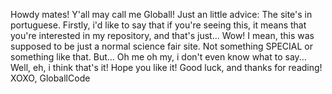 Howdy mates! Y'all may call me Globall! Just an little advice: The site's in portuguese.
Firstly, i'd like to say that if you're seeing this, it means that you're interested in my repository, and that's just... Wow!
I mean, this was supposed to be just a normal science fair site. Not something SPECIAL or something like that.
But... Oh me oh my, i don't even know what to say...
Well, eh, i think that's it!
Hope you like it!
Good luck, and thanks for reading!
XOXO, GloballCode
